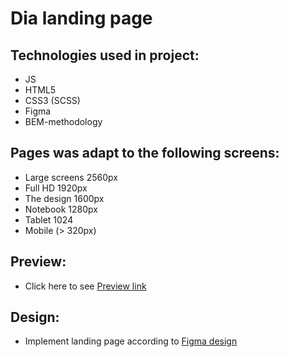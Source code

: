 # Dia landing page

## Technologies used in project:

- JS
- HTML5
- CSS3 (SCSS)
- Figma
- BEM-methodology

## Pages was adapt to the following screens:

- Large screens 2560px
- Full HD 1920px
- The design 1600px
- Notebook 1280px
- Tablet 1024
- Mobile (> 320px)

## Preview:

- Click here to see [Preview link](https://skachkov23.github.io/DIA-Landing-Page/)

## Design:
- Implement landing page according to [Figma design](https://www.figma.com/file/7qwsWggv9BAxMi2VPhBuPr/Air-(formerly-Dia)?node-id=9138%3A35)

